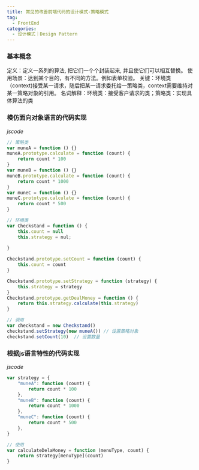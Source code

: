 ```yaml
---
title: 常见的改善前端代码的设计模式-策略模式
tag:
  - FrontEnd
categories: 
  - 设计模式｜Design Pattern
---
```


### 基本概念
定义：定义一系列的算法, 把它们一个个封装起来, 并且使它们可以相互替换。
使用场景：达到某个目的，有不同的方法。例如表单校验。
关键：环境类（context)接受某一请求，随后把某一请求委托给一策略类，context需要维持对某一策略对象的引用。
名词解释：环境类：接受客户请求的类；策略类：实现具体算法的类

### 模仿面向对象语言的代码实现
*jscode*
```js
// 策略类
var muneA = function () {}
muneA.prototype.calculate = function (count) {
	return count * 100
}
var muneB = function () {}
muneB.prototype.calculate = function (count) {
	return count * 1000
}
var muneC = function () {}
muneC.prototype.calculate = function (count) {
	return count * 500
}

// 环境类
var Checkstand = function () {
	this.count = null
	this.strategy = nul;
	
}

Checkstand.prototype.setCount = function (count) {
	this.count = count
}

Checkstand.prototype.setStrategy = function (strategy) {
	this.strategy = strategy
}
Checkstand.prototype.getDealMoney = function () {
	return this.strategy.calculate(this.strategy)
}

// 调用
var checkstand = new Checkstand()
checkstand.setStrategy(new muneA()) // 设置策略对象
checkstand.setCount(10)  // 设置数量
```

### 根据js语言特性的代码实现
*jscode*
```js
var strategy = {
	"muneA": function (count) {
		return count * 100
	},
	"muneB": function (count) {
		return count * 1000
	},
	"muneC": function (count) {
		return count * 500
	},
}

// 使用
var calculateDelaMoney = function (menuType, count) {
	return strategy[menuType](count)
}
```
